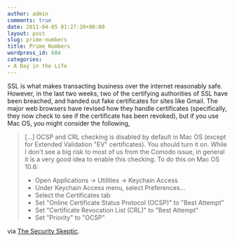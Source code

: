 ```yaml
---
author: admin
comments: true
date: 2011-04-05 01:27:20+00:00
layout: post
slug: prime-numbers
title: Prime Numbers
wordpress_id: 684
categories:
- A Day in the Life
---
```


SSL is what makes transacting business over the internet reasonably safe. However, in the last two weeks, two of the certifying authorities of SSL have been breached, and handed out fake certificates for sites like Gmail. The major web browsers have revised how they handle certificates (specifically, they now check to see if the certificate has been revoked), but if you use Mac OS, you might consider the following,

> [...] OCSP and CRL checking is disabled by default in Mac OS (except for Extended Validation "EV" certificates). You should turn it on. While I don't see a big risk to most of us from the Comodo issue, in general it is a very good idea to enable this checking. To do this on Mac OS 10.6:
>
> * Open Applications -> Utilities -> Keychain Access
> * Under Keychain Access menu, select Preferences...
> * Select the Certificates tab
> * Set "Online Certificate Status Protocol (OCSP)" to "Best Attempt"
> * Set "Certificate Revocation List (CRL)" to "Best Attempt"
> * Set "Priority" to "OCSP"

via [The Security Skeptic](http://securityskeptic.typepad.com/the-security-skeptic/2011/04/mac-users-listen-up-enable-certificate-checking.html).
